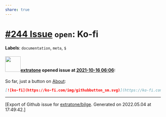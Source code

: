 ```yaml
---
share: true
---
```

# [\#244 Issue](https://github.com/extratone/bilge/issues/244) `open`: Ko-fi
**Labels**: `documentation`, `meta`, `$`


#### <img src="https://avatars.githubusercontent.com/u/43663476?u=5047287ff0b8c3ce7f7e5858d204c9b3e57d8e44&v=4" width="50">[extratone](https://github.com/extratone) opened issue at [2021-10-16 06:06](https://github.com/extratone/bilge/issues/244):

So far, just a button on [About](https://bilge.world/about):

```markdown
[![ko-fi](https://ko-fi.com/img/githubbutton_sm.svg)](https://ko-fi.com/Y8Y53UHBV)
```




-------------------------------------------------------------------------------



[Export of Github issue for [extratone/bilge](https://github.com/extratone/bilge). Generated on 2022.05.04 at 17:49:42.]

